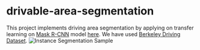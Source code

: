 # drivable-area-segmentation
This project implements driving area segmentation by applying on transfer learning on [Mask R-CNN](https://arxiv.org/abs/1703.06870) model [here](https://github.com/matterport/Mask_RCNN). We have used [Berkeley Driving Dataset](http://bdd-data.berkeley.edu/). 
![Instance Segmentation Sample](assets/street.png)

